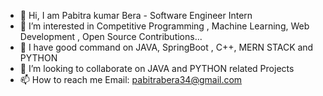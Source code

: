 - 👋 Hi, I am Pabitra kumar Bera - Software Engineer Intern
- 👀 I’m interested in Competitive Programming , Machine Learning,  Web Development , Open Source Contributions...
- 🌱  I have good command on JAVA, SpringBoot , C++, MERN STACK and PYTHON
- 💞️ I’m looking to collaborate on JAVA and PYTHON related Projects
- 📫 How to reach me  Email: pabitrabera34@gmail.com



